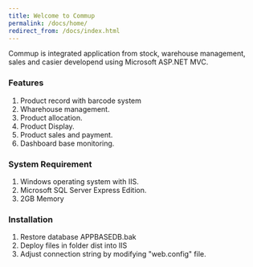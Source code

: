 ```yaml
---
title: Welcome to Commup
permalink: /docs/home/
redirect_from: /docs/index.html
---
```


Commup is integrated application from stock, warehouse management, sales and casier developend using Microsoft ASP.NET MVC.

### Features
1. Product record with barcode system
2. Wharehouse management.
3. Product allocation.
4. Product Display.
5. Product sales and payment.
6. Dashboard base monitoring.

### System Requirement
1. Windows operating system with IIS.
2. Microsoft SQL Server Express Edition.
3. 2GB Memory

### Installation
1. Restore database APPBASEDB.bak
2. Deploy files in folder dist into IIS
3. Adjust connection string by modifying "web.config" file.
